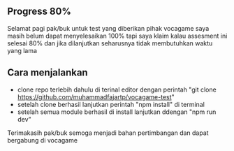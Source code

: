 ## Progress 80%

Selamat pagi pak/buk
untuk test yang diberikan pihak vocagame saya masih belum dapat menyelesaikan 100% tapi saya klaim kalau assesment ini selesai 80% dan jika dilanjutkan seharusnya tidak membutuhkan waktu yang lama

## Cara menjalankan


- clone repo terlebih dahulu di terinal editor dengan perintah "git clone https://github.com/muhammadfajartp/vocagame-test"
- setelah clone berhasil lanjutkan perintah "npm install" di terminal
- setelah semua module berhasil di install lanjutkan ddengan "npm run dev"

Terimakasih pak/buk semoga menjadi bahan pertimbangan dan dapat bergabung di vocagame 
